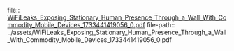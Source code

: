file:: [WiFiLeaks_Exposing_Stationary_Human_Presence_Through_a_Wall_With_Commodity_Mobile_Devices_1733441419056_0.pdf](../assets/WiFiLeaks_Exposing_Stationary_Human_Presence_Through_a_Wall_With_Commodity_Mobile_Devices_1733441419056_0.pdf)
file-path:: ../assets/WiFiLeaks_Exposing_Stationary_Human_Presence_Through_a_Wall_With_Commodity_Mobile_Devices_1733441419056_0.pdf
